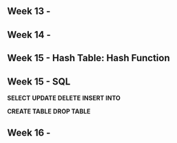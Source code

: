 
## Week 13 - 

## Week 14 - 

## Week 15 - Hash Table: Hash Function

## Week 15 - SQL
**SELECT**
**UPDATE**
**DELETE**
**INSERT INTO**

**CREATE TABLE**
**DROP TABLE**

## Week 16 - 